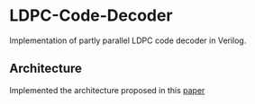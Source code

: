 # LDPC-Code-Decoder
Implementation of partly parallel LDPC code decoder in Verilog.  

## Architecture
Implemented the architecture proposed in this [paper](https://link.springer.com/content/pdf/10.1155/S1110865703212105.pdf)  
